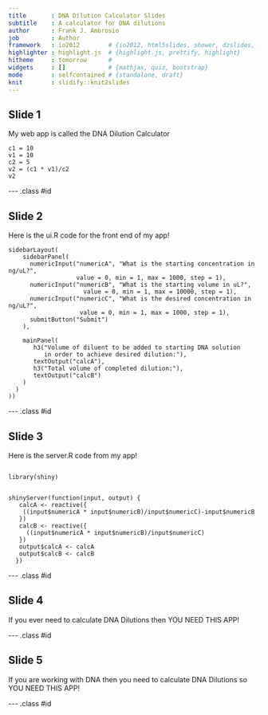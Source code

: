 ```yaml
---
title       : DNA Dilution Calculator Slides
subtitle    : A calculator for DNA dilutions 
author      : Frank J. Ambrosio
job         : Author
framework   : io2012        # {io2012, html5slides, shower, dzslides, ...}
highlighter : highlight.js  # {highlight.js, prettify, highlight}
hitheme     : tomorrow      # 
widgets     : []            # {mathjax, quiz, bootstrap}
mode        : selfcontained # {standalone, draft}
knit        : slidify::knit2slides
---
```


## Slide 1

My web app is called the DNA Dilution Calculator


```{r}
c1 = 10
v1 = 10
c2 = 5
v2 = (c1 * v1)/c2
v2
```

--- .class #id 

## Slide 2


Here is the ui.R code for the front end of my app!
```{r eval=FALSE}
sidebarLayout(
    sidebarPanel(
      numericInput("numericA", "What is the starting concentration in ng/uL?", 
                   value = 0, min = 1, max = 1000, step = 1),
      numericInput("numericB", "What is the starting volume in uL?",
                     value = 0, min = 1, max = 10000, step = 1),
      numericInput("numericC", "What is the desired concentration in ng/uL?",
                    value = 0, min = 1, max = 1000, step = 1),
      submitButton("Submit")
    ),
    
    mainPanel(
       h3("Volume of diluent to be added to starting DNA solution 
          in order to achieve desired dilution:"),
       textOutput("calcA"),
       h3("Total volume of completed dilution:"),
       textOutput("calcB")
    )
  )
))

```


--- .class #id

## Slide 3

Here is the server.R code from my app!
```{r eval=FALSE}

library(shiny)


shinyServer(function(input, output) {
   calcA <- reactive({
    ((input$numericA * input$numericB)/input$numericC)-input$numericB
   })
   calcB <- reactive({
     ((input$numericA * input$numericB)/input$numericC)
   })
   output$calcA <- calcA
   output$calcB <- calcB
  })

```

--- .class #id

## Slide 4

If you ever need to calculate DNA Dilutions then YOU NEED THIS APP!


--- .class #id

## Slide 5

If you are working with DNA then you need to calculate DNA Dilutions so YOU NEED THIS APP!

--- .class #id








